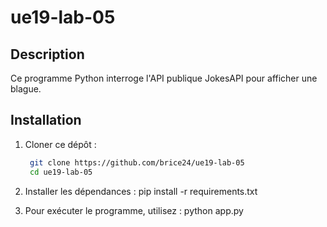 # ue19-lab-05

## Description
Ce programme Python interroge l'API publique JokesAPI pour afficher une blague.

## Installation
1. Cloner ce dépôt :
   ```bash
    git clone https://github.com/brice24/ue19-lab-05
    cd ue19-lab-05

2. Installer les dépendances :
pip install -r requirements.txt

3. Pour exécuter le programme, utilisez :
python app.py
